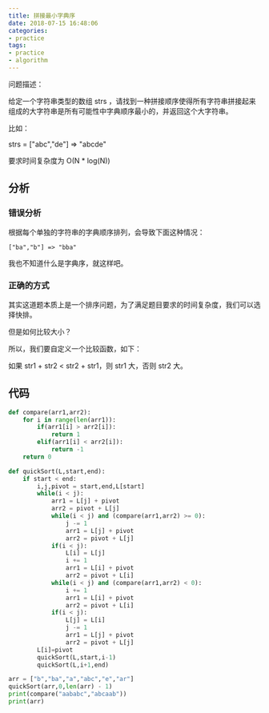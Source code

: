 ```yaml
---
title: 拼接最小字典序
date: 2018-07-15 16:48:06
categories:
- practice
tags:
- practice
- algorithm
---
```

问题描述：

给定一个字符串类型的数组 strs ，请找到一种拼接顺序使得所有字符串拼接起来组成的大字符串是所有可能性中字典顺序最小的，并返回这个大字符串。

比如：

strs = ["abc","de"] => "abcde"

要求时间复杂度为 O(N * log(N))

<!-- more -->

## 分析

### 错误分析

根据每个单独的字符串的字典顺序排列，会导致下面这种情况：

	["ba","b"] => "bba"
	
我也不知道什么是字典序，就这样吧。

### 正确的方式

其实这道题本质上是一个排序问题，为了满足题目要求的时间复杂度，我们可以选择快排。

但是如何比较大小？

所以，我们要自定义一个比较函数，如下：

如果 str1 + str2 < str2 + str1，则 str1 大，否则 str2 大。

## 代码

```python
def compare(arr1,arr2):
    for i in range(len(arr1)):
        if(arr1[i] > arr2[i]):
            return 1
        elif(arr1[i] < arr2[i]):
            return -1
    return 0

def quickSort(L,start,end):
	if start < end:
		i,j,pivot = start,end,L[start]
		while(i < j):
			arr1 = L[j] + pivot
			arr2 = pivot + L[j]
			while(i < j) and (compare(arr1,arr2) >= 0):
				j -= 1
				arr1 = L[j] + pivot
				arr2 = pivot + L[j]
			if(i < j):
				L[i] = L[j]
				i += 1
				arr1 = L[i] + pivot
				arr2 = pivot + L[i]
			while(i < j) and (compare(arr1,arr2) < 0):
				i += 1
				arr1 = L[i] + pivot
				arr2 = pivot + L[i]
			if(i < j):
				L[j] = L[i]
				j -= 1
				arr1 = L[j] + pivot
				arr2 = pivot + L[j]
		L[i]=pivot
		quickSort(L,start,i-1)
		quickSort(L,i+1,end)

arr = ["b","ba","a","abc","e","ar"]
quickSort(arr,0,len(arr) - 1)
print(compare("aababc","abcaab"))
print(arr)
```




